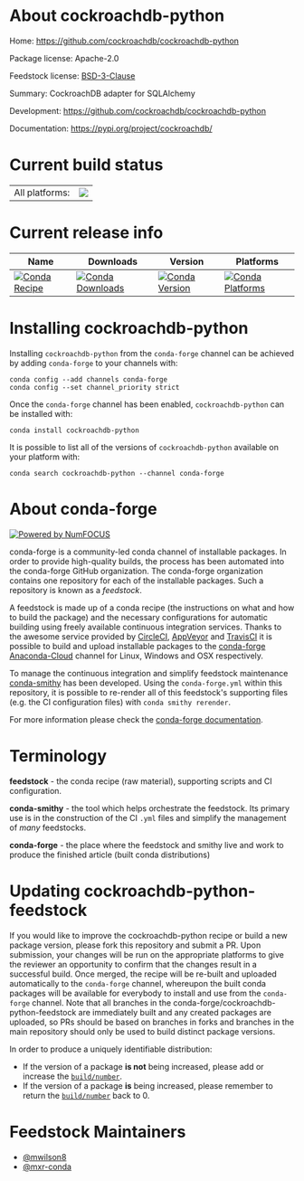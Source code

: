 About cockroachdb-python
========================

Home: https://github.com/cockroachdb/cockroachdb-python

Package license: Apache-2.0

Feedstock license: [BSD-3-Clause](https://github.com/conda-forge/cockroachdb-python-feedstock/blob/master/LICENSE.txt)

Summary: CockroachDB adapter for SQLAlchemy

Development: https://github.com/cockroachdb/cockroachdb-python

Documentation: https://pypi.org/project/cockroachdb/

Current build status
====================


<table><tr><td>All platforms:</td>
    <td>
      <a href="https://dev.azure.com/conda-forge/feedstock-builds/_build/latest?definitionId=9069&branchName=master">
        <img src="https://dev.azure.com/conda-forge/feedstock-builds/_apis/build/status/cockroachdb-python-feedstock?branchName=master">
      </a>
    </td>
  </tr>
</table>

Current release info
====================

| Name | Downloads | Version | Platforms |
| --- | --- | --- | --- |
| [![Conda Recipe](https://img.shields.io/badge/recipe-cockroachdb--python-green.svg)](https://anaconda.org/conda-forge/cockroachdb-python) | [![Conda Downloads](https://img.shields.io/conda/dn/conda-forge/cockroachdb-python.svg)](https://anaconda.org/conda-forge/cockroachdb-python) | [![Conda Version](https://img.shields.io/conda/vn/conda-forge/cockroachdb-python.svg)](https://anaconda.org/conda-forge/cockroachdb-python) | [![Conda Platforms](https://img.shields.io/conda/pn/conda-forge/cockroachdb-python.svg)](https://anaconda.org/conda-forge/cockroachdb-python) |

Installing cockroachdb-python
=============================

Installing `cockroachdb-python` from the `conda-forge` channel can be achieved by adding `conda-forge` to your channels with:

```
conda config --add channels conda-forge
conda config --set channel_priority strict
```

Once the `conda-forge` channel has been enabled, `cockroachdb-python` can be installed with:

```
conda install cockroachdb-python
```

It is possible to list all of the versions of `cockroachdb-python` available on your platform with:

```
conda search cockroachdb-python --channel conda-forge
```


About conda-forge
=================

[![Powered by
NumFOCUS](https://img.shields.io/badge/powered%20by-NumFOCUS-orange.svg?style=flat&colorA=E1523D&colorB=007D8A)](https://numfocus.org)

conda-forge is a community-led conda channel of installable packages.
In order to provide high-quality builds, the process has been automated into the
conda-forge GitHub organization. The conda-forge organization contains one repository
for each of the installable packages. Such a repository is known as a *feedstock*.

A feedstock is made up of a conda recipe (the instructions on what and how to build
the package) and the necessary configurations for automatic building using freely
available continuous integration services. Thanks to the awesome service provided by
[CircleCI](https://circleci.com/), [AppVeyor](https://www.appveyor.com/)
and [TravisCI](https://travis-ci.com/) it is possible to build and upload installable
packages to the [conda-forge](https://anaconda.org/conda-forge)
[Anaconda-Cloud](https://anaconda.org/) channel for Linux, Windows and OSX respectively.

To manage the continuous integration and simplify feedstock maintenance
[conda-smithy](https://github.com/conda-forge/conda-smithy) has been developed.
Using the ``conda-forge.yml`` within this repository, it is possible to re-render all of
this feedstock's supporting files (e.g. the CI configuration files) with ``conda smithy rerender``.

For more information please check the [conda-forge documentation](https://conda-forge.org/docs/).

Terminology
===========

**feedstock** - the conda recipe (raw material), supporting scripts and CI configuration.

**conda-smithy** - the tool which helps orchestrate the feedstock.
                   Its primary use is in the construction of the CI ``.yml`` files
                   and simplify the management of *many* feedstocks.

**conda-forge** - the place where the feedstock and smithy live and work to
                  produce the finished article (built conda distributions)


Updating cockroachdb-python-feedstock
=====================================

If you would like to improve the cockroachdb-python recipe or build a new
package version, please fork this repository and submit a PR. Upon submission,
your changes will be run on the appropriate platforms to give the reviewer an
opportunity to confirm that the changes result in a successful build. Once
merged, the recipe will be re-built and uploaded automatically to the
`conda-forge` channel, whereupon the built conda packages will be available for
everybody to install and use from the `conda-forge` channel.
Note that all branches in the conda-forge/cockroachdb-python-feedstock are
immediately built and any created packages are uploaded, so PRs should be based
on branches in forks and branches in the main repository should only be used to
build distinct package versions.

In order to produce a uniquely identifiable distribution:
 * If the version of a package **is not** being increased, please add or increase
   the [``build/number``](https://docs.conda.io/projects/conda-build/en/latest/resources/define-metadata.html#build-number-and-string).
 * If the version of a package **is** being increased, please remember to return
   the [``build/number``](https://docs.conda.io/projects/conda-build/en/latest/resources/define-metadata.html#build-number-and-string)
   back to 0.

Feedstock Maintainers
=====================

* [@mwilson8](https://github.com/mwilson8/)
* [@mxr-conda](https://github.com/mxr-conda/)

